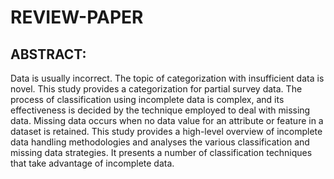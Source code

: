 # REVIEW-PAPER
## ABSTRACT:

Data is usually incorrect. The topic of categorization with insufficient data is novel. This study 
provides a categorization for partial survey data. The process of classification using incomplete 
data is complex, and its effectiveness is decided by the technique employed to deal with missing 
data. Missing data occurs when no data value for an attribute or feature in a dataset is retained. 
This study provides a high-level overview of incomplete data handling methodologies and 
analyses the various classification and missing data strategies. It presents a number of 
classification techniques that take advantage of incomplete data.
